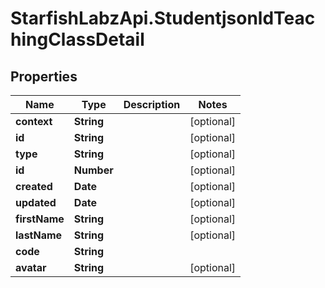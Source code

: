# StarfishLabzApi.StudentjsonldTeachingClassDetail

## Properties
Name | Type | Description | Notes
------------ | ------------- | ------------- | -------------
**context** | **String** |  | [optional] 
**id** | **String** |  | [optional] 
**type** | **String** |  | [optional] 
**id** | **Number** |  | [optional] 
**created** | **Date** |  | [optional] 
**updated** | **Date** |  | [optional] 
**firstName** | **String** |  | [optional] 
**lastName** | **String** |  | [optional] 
**code** | **String** |  | 
**avatar** | **String** |  | [optional] 
